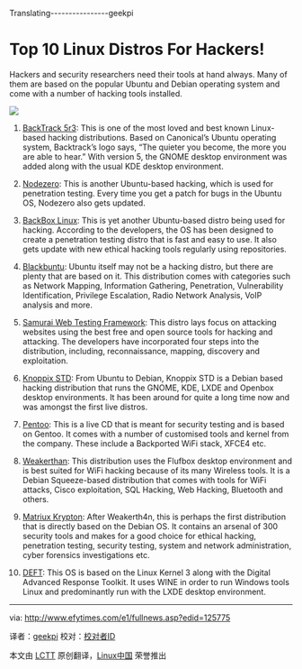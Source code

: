 Translating----------------geekpi


Top 10 Linux Distros For Hackers!
================================================================================
Hackers and security researchers need their tools at hand always. Many of them are based on the popular Ubuntu and Debian operating system and come with a number of hacking tools installed.

![](http://www.efytimes.com/admin/useradmin/photo/ef0R121832PM132014.jpg)

1. [BackTrack 5r3][1]: This is one of the most loved and best known Linux-based hacking distributions. Based on Canonical’s Ubuntu operating system, Backtrack’s logo says, “The quieter you become, the more you are able to hear.” With version 5, the GNOME desktop environment was added along with the usual KDE desktop environment.

2. [Nodezero][2]: This is another Ubuntu-based hacking, which is used for penetration testing. Every time you get a patch for bugs in the Ubuntu OS, Nodezero also gets updated.

3. [BackBox Linux][3]: This is yet another Ubuntu-based distro being used for hacking. According to the developers, the OS has been designed to create a penetration testing distro that is fast and easy to use. It also gets update with new ethical hacking tools regularly using repositories.

4. [Blackbuntu][4]: Ubuntu itself may not be a hacking distro, but there are plenty that are based on it. This distribution comes with categories such as Network Mapping, Information Gathering, Penetration, Vulnerability Identification, Privilege Escalation, Radio Network Analysis, VoIP analysis and more.

5. [Samurai Web Testing Framework][5]: This distro lays focus on attacking websites using the best free and open source tools for hacking and attacking. The developers have incorporated four steps into the distribution, including, reconnaissance, mapping, discovery and exploitation.

6. [Knoppix STD][6]: From Ubuntu to Debian, Knoppix STD is a Debian based hacking distribution that runs the GNOME, KDE, LXDE and Openbox desktop environments. It has been around for quite a long time now and was amongst the first live distros.

7. [Pentoo][7]: This is a live CD that is meant for security testing and is based on Gentoo. It comes with a number of customised tools and kernel from the company. These include a Backported WiFi stack, XFCE4 etc.

8. [Weakerthan][8]: This distribution uses the Flufbox desktop environment and is best suited for WiFi hacking because of its many Wireless tools. It is a Debian Squeeze-based distribution that comes with tools for WiFi attacks, Cisco exploitation, SQL Hacking, Web Hacking, Bluetooth and others.

9. [Matriux Krypton][9]: After Weakerth4n, this is perhaps the first distribution that is directly based on the Debian OS. It contains an arsenal of 300 security tools and makes for a good choice for ethical hacking, penetration testing, security testing, system and network administration, cyber forensics investigations etc.

10. [DEFT][10]: This OS is based on the Linux Kernel 3 along with the Digital Advanced Response Toolkit. It uses WINE in order to run Windows tools Linux and predominantly run with the LXDE desktop environment.

--------------------------------------------------------------------------------

via: http://www.efytimes.com/e1/fullnews.asp?edid=125775

译者：[geekpi](https://github.com/geekpi) 校对：[校对者ID](https://github.com/校对者ID)

本文由 [LCTT](https://github.com/LCTT/TranslateProject) 原创翻译，[Linux中国](http://linux.cn/) 荣誉推出

[1]:http://www.backtrack-linux.org/downloads/
[2]:http://www.nodezero-linux.org/downloads
[3]:http://www.backbox.org/downloads
[4]:http://sourceforge.net/projects/blackbuntu/
[5]:http://sourceforge.net/projects/samurai/files/
[6]:http://s-t-d.org/download.html
[7]:http://www.pentoo.ch/download/
[8]:http://weaknetlabs.com/main/?page_id=479
[9]:http://sourceforge.net/projects/matriux/
[10]:http://iso.linuxquestions.org/deft-linux/deft-linux-7/